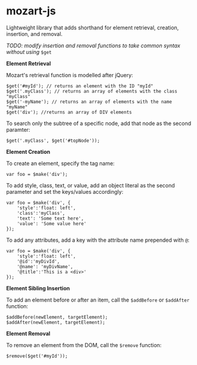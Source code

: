 # mozart-js
Lightweight library that adds shorthand for element retrieval, creation, insertion, and removal.

*TODO: modify insertion and removal functions to take common syntax without using* `$get`

**Element Retrieval**

Mozart's retrieval function is modelled after jQuery:

```
$get('#myId'); // returns an element with the ID "myId"
$get('.myClass'); // returns an array of elements with the class "myClass"
$get('-myName'); // returns an array of elements with the name "myName"
$get('div'); //returns an array of DIV elements
```

To search only the subtree of a specific node, add that node as the second paramter:
```
$get('.myClass', $get('#topNode'));
```
**Element Creation**

To create an element, specify the tag name: <br>

```
var foo = $make('div');
```

To add style, class, text, or value, add an object literal as the second parameter and set the keys/values accordingly:<br>

```
var foo = $make('div', {
    'style':'float: left',
    'class':'myClass',
    'text': 'Some text here',
    'value': 'Some value here'
});
```

To add any attributes, add a key with the attribute name prepended with `@`:

```
var foo = $make('div', {  
	'style':'float: left',
    '@id':'myDivId',  
    '@name': 'myDivName',  
    '@title':'This is a <div>'	
});
```

**Element Sibling Insertion**

To add an element before or after an item, call the `$addBefore` or `$addAfter` function:
```
$addBefore(newElement, targetElement);
$addAfter(newElement, targetElement);
```

**Element Removal**

To remove an element from the DOM, call the `$remove` function:
```
$remove($get('#myId'));
```
